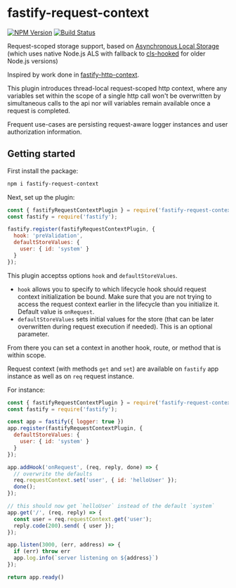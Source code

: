 # fastify-request-context

[![NPM Version][npm-image]][npm-url]
[![Build Status](https://github.com/fastify/fastify-request-context/workflows/ci/badge.svg)](https://github.com/fastify/fastify-request-context/actions)

Request-scoped storage support, based on [Asynchronous Local Storage](https://github.com/kibertoad/asynchronous-local-storage) (which uses native Node.js ALS with fallback to [cls-hooked](https://github.com/Jeff-Lewis/cls-hooked) for older Node.js versions)

Inspired by work done in [fastify-http-context](https://github.com/thorough-developer/fastify-http-context).

This plugin introduces thread-local request-scoped http context, where any variables set within the scope of a single http call won't be overwritten by simultaneous calls to the api
nor will variables remain available once a request is completed.

Frequent use-cases are persisting request-aware logger instances and user authorization information.

## Getting started

First install the package:

```bash
npm i fastify-request-context
```

Next, set up the plugin:

```js
const { fastifyRequestContextPlugin } = require('fastify-request-context')
const fastify = require('fastify');

fastify.register(fastifyRequestContextPlugin, { 
  hook: 'preValidation',
  defaultStoreValues: {
    user: { id: 'system' } 
  }
});
``` 

This plugin acceptss options `hook` and `defaultStoreValues`. 

* `hook` allows you to specify to which lifecycle hook should request context initialization be bound. Make sure that you are not trying to access the request context earlier in the lifecycle than you initialize it. Default value is `onRequest`.
* `defaultStoreValues` sets initial values for the store (that can be later overwritten during request execution if needed). This is an optional parameter.

From there you can set a context in another hook, route, or method that is within scope.

Request context (with methods `get` and `set`) are available on `fastify` app instance as well as on `req` request instance.
 
For instance:

```js
const { fastifyRequestContextPlugin } = require('fastify-request-context')
const fastify = require('fastify');

const app = fastify({ logger: true })
app.register(fastifyRequestContextPlugin, { 
  defaultStoreValues: {
    user: { id: 'system' } 
  }
});

app.addHook('onRequest', (req, reply, done) => {
  // overwrite the defaults
  req.requestContext.set('user', { id: 'helloUser' });
  done();
});

// this should now get `helloUser` instead of the default `system`
app.get('/', (req, reply) => {
  const user = req.requestContext.get('user');
  reply.code(200).send( { user });
});

app.listen(3000, (err, address) => {
  if (err) throw err
  app.log.info(`server listening on ${address}`)
});

return app.ready()
```

[npm-image]: https://img.shields.io/npm/v/fastify-request-context.svg
[npm-url]: https://npmjs.org/package/fastify-request-context
[downloads-image]: https://img.shields.io/npm/dm/fastify-request-context.svg
[downloads-url]: https://npmjs.org/package/fastify-request-context

